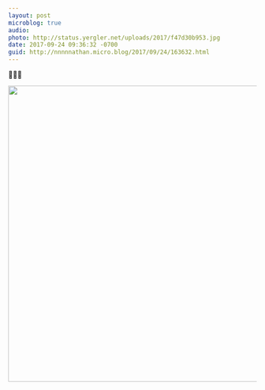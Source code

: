 ```yaml
---
layout: post
microblog: true
audio: 
photo: http://status.yergler.net/uploads/2017/f47d30b953.jpg
date: 2017-09-24 09:36:32 -0700
guid: http://nnnnnathan.micro.blog/2017/09/24/163632.html
---
```

🌯👶🏻

<img src="http://status.yergler.net/uploads/2017/f47d30b953.jpg" width="599" height="600" />
